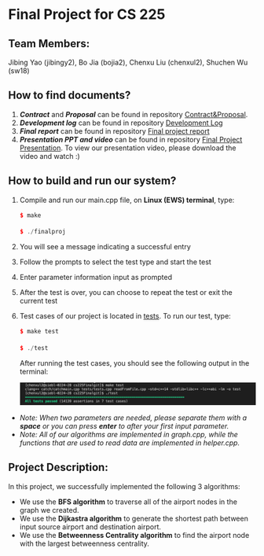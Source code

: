 # Final Project for CS 225


## Team Members:  

Jibing Yao (jibingy2), Bo Jia (bojia2), Chenxu Liu (chenxul2), Shuchen Wu (sw18)

<!-- jibingy2-bojia2-chenxul2-sw18 -->


## How to find documents?

1. ***Contract*** and ***Proposal*** can be found in repository [Contract&Proposal](https://github-dev.cs.illinois.edu/cs225-sp21/jibingy2-bojia2-chenxul2-sw18/tree/master/Contract%26Proposal).
2. ***Development log*** can be found in repository [Development Log](https://github-dev.cs.illinois.edu/cs225-sp21/jibingy2-bojia2-chenxul2-sw18/tree/master/Development%20Log)
3. ***Final report*** can be found in repository [Final project report](https://github-dev.cs.illinois.edu/cs225-sp21/jibingy2-bojia2-chenxul2-sw18/tree/master/Final%20Project%20report)
4. ***Presentation PPT and video*** can be found in repository [Final Project Presentation](https://github-dev.cs.illinois.edu/cs225-sp21/jibingy2-bojia2-chenxul2-sw18/tree/master/Final%20Project%20Presentation). To view our presentation video, please download the video and watch :)


## How to build and run our system?

1. Compile and run our main.cpp file, on **Linux (EWS) terminal**, type:

   ```C++
   $ make
   
   $ ./finalproj
   ```
  
2. You will see a message indicating a successful entry
3. Follow the prompts to select the test type and start the test
4. Enter parameter information input as prompted
5. After the test is over, you can choose to repeat the test or exit the current test
6. Test cases of our project is located in [tests](https://github-dev.cs.illinois.edu/cs225-sp21/jibingy2-bojia2-chenxul2-sw18/tree/master/tests). To run our test, type:
   ```C++
   $ make test
   
   $ ./test
   ```
 
   After running the test cases, you should see the following output in the terminal:

   ![Test Cases](tests/test.png)
- *Note: When two parameters are needed, please separate them with a **space** or you can press **enter** to after your first input parameter.*
- *Note: All of our algorithms are implemented in graph.cpp, while the functions that are used to read data are implemented in helper.cpp.*


## Project Description:

In this project, we successfully implemented the following 3 algorithms:
- We use the **BFS algorithm** to traverse all of the airport nodes in the graph we created.
- We use the **Dijkastra algorithm** to generate the shortest path between input source airport and destination airport.
- We use the **Betweenness Centrality algorithm** to find the airport node with the largest betweenness centrality.
